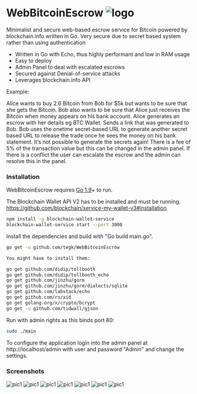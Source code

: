 # WebBitcoinEscrow ![logo](https://en.bitcoin.it/w/images/en/f/fd/BC_nBG_64px.png)
Minimalist and secure web-based escrow service for Bitcoin powered by blockchain.info written in Go.
Very secure due to secret based system rather than using authentication
- Written in Go with Echo, thus highly performant and low in RAM usage
-	Easy to deploy
-	Admin Panel to deal with escalated escrows
-	Secured against Denial-of-service attacks
-	Leverages blockchain.info API

Example:

Alice wants to buy 2.6 Bitcoin from Bob for $5k but wants to be sure that she gets the Bitcoin. Bob also wants to be sure that Alice just receives the Bitcoin when money appears on his bank account. Alice generates an escrow with her details eg BTC Wallet. Sends a link that was generated to Bob. Bob uses the onetime secret-based URL to generate another secret based URL to release the trade once he sees the money on his bank statement. It’s not possible to generate the secrets again! There is a fee of 5% of the transaction value but this can be changed in the admin panel. If there is a conflict the user can escalate the escrow and the admin can resolve this in the panel.



### Installation
WebBitcoinEscrow requires [Go 1.9](https://golang.org/dl/)+ to run.

The Blockchain Wallet API V2 has to be installed and must be running.
https://github.com/blockchain/service-my-wallet-v3#installation
```sh
npm install -g blockchain-wallet-service
blockchain-wallet-service start --port 3000
```

Install the dependencies and build with "Go build main.go".

```sh
go get -u github.com/tegk/WebBitcoinEscrow

You might have to install them:

go get github.com/didip/tollbooth
go get github.com/didip/tollbooth_echo
go get github.com/jinzhu/gorm
go get github.com/jinzhu/gorm/dialects/sqlite
go get github.com/labstack/echo
go get github.com/rs/xid
go get golang.org/x/crypto/bcrypt
go get -u github.com/tidwall/gjson
```
Run with admin rights as this binds port 80:
```sh
sudo ./main
```
To configure the application login into the admin panel at http://localhost/admin with user and password "Admin" and change the settings.

### Screenshots
![pic1](https://github.com/tegk/WebBitcoinEscrow/tree/master/screenshots/1.jpg)
![pic1](https://github.com/tegk/WebBitcoinEscrow/tree/master/screenshots/2.jpg)
![pic1](https://github.com/tegk/WebBitcoinEscrow/tree/master/screenshots/3.jpg)
![pic1](https://github.com/tegk/WebBitcoinEscrow/tree/master/screenshots/4.jpg)
![pic1](https://github.com/tegk/WebBitcoinEscrow/tree/master/screenshots/5.jpg)
![pic1](https://github.com/tegk/WebBitcoinEscrow/tree/master/screenshots/6.jpg)
![pic1](https://github.com/tegk/WebBitcoinEscrow/tree/master/screenshots/7.jpg)
